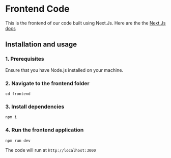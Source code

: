 # Frontend Code
This is the frontend of our code built using Next.Js.
Here are the the [Next.Js docs](https://nextjs.org/docs)

## Installation and usage

### 1. Prerequisites

Ensure that you have Node.js installed on your machine.

### 2. Navigate to the frontend folder

```
cd frontend
```

### 3. Install dependencies

```
npm i
```
###  4. Run the frontend application

```
npm run dev
```
The code will run at `http://localhost:3000`


